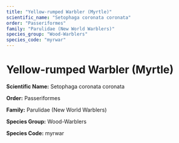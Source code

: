 ```yaml
---
title: "Yellow-rumped Warbler (Myrtle)"
scientific_name: "Setophaga coronata coronata"
order: "Passeriformes"
family: "Parulidae (New World Warblers)"
species_group: "Wood-Warblers"
species_code: "myrwar"
---
```


# Yellow-rumped Warbler (Myrtle)

**Scientific Name:** Setophaga coronata coronata

**Order:** Passeriformes

**Family:** Parulidae (New World Warblers)

**Species Group:** Wood-Warblers

**Species Code:** myrwar
